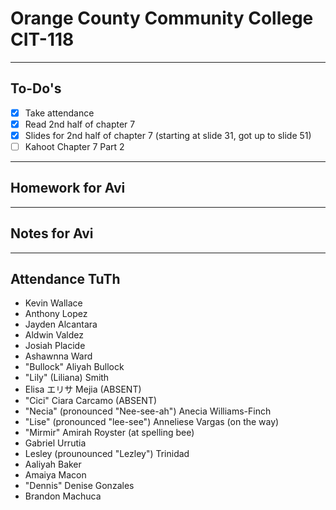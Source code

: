 # Orange County Community College CIT-118

---

## To-Do's

- [x] Take attendance
- [x] Read 2nd half of chapter 7
- [x] Slides for 2nd half of chapter 7 (starting at slide 31, got up to slide 51)
- [ ] Kahoot Chapter 7 Part 2

---

## Homework for Avi

---

## Notes for Avi

---

## Attendance TuTh

- Kevin Wallace
- Anthony Lopez
- Jayden Alcantara
- Aldwin Valdez
- Josiah Placide
- Ashawnna Ward
- "Bullock" Aliyah Bullock
- "Lily" (Liliana) Smith
- Elisa エリサ Mejia (ABSENT)
- "Cici" Ciara Carcamo (ABSENT)
- "Necia" (pronounced "Nee-see-ah") Anecia Williams-Finch
- "Lise" (pronounced "lee-see") Anneliese Vargas (on the way)
- "Mirmir" Amirah Royster (at spelling bee)
- Gabriel Urrutia
- Lesley (prounounced "Lezley") Trinidad
- Aaliyah Baker
- Amaiya Macon
- "Dennis" Denise Gonzales
- Brandon Machuca
